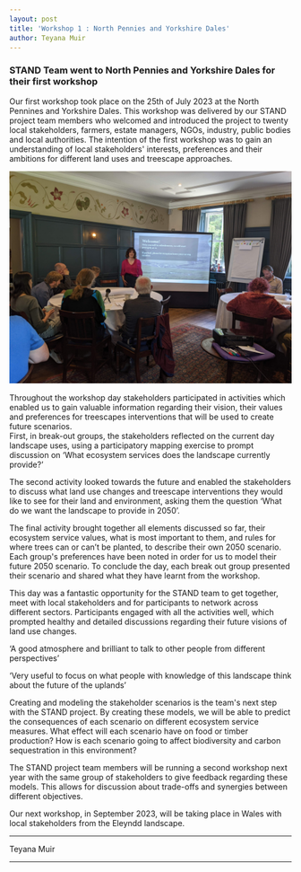 ```yaml
---
layout: post
title: 'Workshop 1 : North Pennies and Yorkshire Dales'
author: Teyana Muir
---
```

### STAND Team went to North Pennies and Yorkshire Dales for their first workshop

Our first workshop took place on the 25th of July 2023 at the North Pennines and Yorkshire Dales. This workshop was delivered by our STAND project team members who welcomed and introduced the project to twenty local stakeholders, farmers, estate managers, NGOs, industry, public bodies and local authorities. The intention of the first workshop was to gain an understanding of local stakeholders' interests, preferences and their ambitions for different land uses and treescape approaches. 

<img src="/assets/img/WelcomeWorkshop1.jpg">

Throughout the workshop day stakeholders participated in activities which enabled us to gain valuable information regarding their vision, their values and preferences for treescapes interventions that will be used to create future scenarios.  
First, in break-out groups, the stakeholders reflected on the current day landscape uses, using a participatory mapping exercise to prompt discussion on ‘What ecosystem services does the landscape currently provide?’ 
 
The second activity looked towards the future and enabled the stakeholders to discuss what land use changes and treescape interventions they would like to see for their land and environment, asking them the question ‘What do we want the landscape to provide in 2050’.  
 
The final activity brought together all elements discussed so far, their ecosystem service values, what is most important to them, and rules for where trees can or can’t be planted, to describe their own 2050 scenario. Each group's preferences have been noted in order for us to model their future 2050 scenario. To conclude the day, each break out group presented their scenario and shared what they have learnt from the workshop.  

This day was a fantastic opportunity for the STAND team to get together, meet with local stakeholders and for participants to network across different sectors. Participants engaged with all the activities well, which prompted healthy and detailed discussions regarding their future visions of land use changes. 

‘A good atmosphere and brilliant to talk to other people from different perspectives’

‘Very useful to focus on what people with knowledge of this landscape think about the future of the uplands’

Creating and modeling the stakeholder scenarios is the team's next step with the STAND project. By creating these models, we will be able to predict the consequences of each scenario on different ecosystem service measures. What effect will each scenario have on food or timber production? How is each scenario going to affect biodiversity and carbon sequestration in this environment? 
 
The STAND project team members will be running a second workshop next year with the same group of stakeholders to give feedback regarding these models. This allows for discussion about trade-offs and synergies between different objectives. 

Our next workshop, in September 2023, will be taking place in Wales with local stakeholders from the Eleyndd landscape. 
***
Teyana Muir

***
